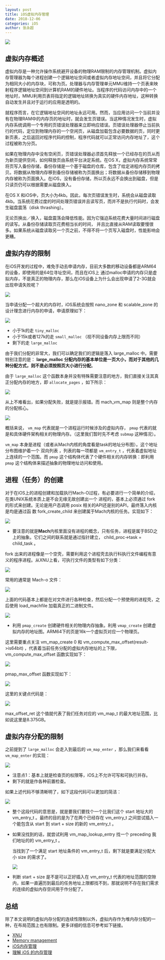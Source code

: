 ```yaml
---
layout: post
title: iOS虚拟内存管理
date: 2018-12-06 
categories: iOS
author: 张永超
--- 
```


<img src="/img/iOS_virtual_memory_management/memory_use.png" />

## 虚拟内存概述


虚拟内存是一种允许操作系统避开设备的物理RAM限制的内存管理机制。虚拟内存管理器为每个进程创建一个逻辑地址空间或者虚拟内存地址空间，并且将它分配为相同大小的内存块，可称为页。处理器与内存管理单元MMU维持一个页表来映射程序逻辑地址空间到计算机RAM的硬件地址。当程序的代码访问内存中的一个地址时，MMU利用页表将指定的逻辑地址转换为真实的硬件内存地址，这种转换自动发生并且对于运行的应用是透明的。

就程序而言，在它逻辑地址空间的地址永远可用。然而，当应用访问一个当前并没有在物理RAM中的内存页的地址时，就会发生页错误。当这种情况发生时，虚拟内存系统调用一个专用的页错误处理器来立即响应错误。页错误处理器停止当前执行的代码，定位到物理内存的一个空闲页，从磁盘加载包含必要数据的页，同时更新页表，之后返回对程序代码的控制，程序代码就可以正常访问内存地址了，这个过程被称为分页。

如果在物理内存中没有空闲页，页错误处理器必须首先释放一个已经存在的页从而为新页提供空间，如何释放页由系统平台决定系统。在OS X，虚拟内存系统常常将页写入备份存储，备份存储是一个基于磁盘的仓库，包含了给定进程内存页的拷贝。将数据从物理内存移到备份存储被称为页面换出；将数据从备份存储移到物理内存被称为页面换入。在iOS，没有备份存储，所以页永远不会换出到磁盘，但是只读页仍可以根据需要从磁盘换入。

在OS X 和iOS中，页大小为4kb。因此，每次页错误发生时，系统会从磁盘读取4kb。当系统花费过度的时间处理页错误并且读写页，而并不是执行代码时，会发生磁盘震荡（disk thrashing）。

无论页换出／换入，磁盘震荡会降低性能。因为它强迫系统花费大量时间进行磁盘的读写。从备份存储读取页花费相当长的时间，       并且比直接从RAM读取要慢很多。如果系统从磁盘读取另一个页之前，不得不将一个页写入磁盘时，性能影响会更糟。

## 虚拟内存的限制

在iOS开发的过程中，难免手动去申请内存，目前大多数的移动设备都是ARM64的设备，即使用的是64位寻址空间，而且在iOS上       通过malloc申请的内存只是虚拟内存，不是真正的物理内存，那么在iOS设备上为什么会出现申请了2-3G就会出现申请失败呢？

<img src="/img/iOS_virtual_memory_management/malloc.png" />

当申请分配一个超大的内存时，iOS系统会按照 nano_zone 和 scalable_zone 的设计理念进行内存的申请，申请原理如下：

<img src="/img/iOS_virtual_memory_management/szone_malloc_should_clear.png" />

- 小于1k的走 `tiny_malloc`
- 小于15k或者127k的走 `small_malloc` （视不同设备内存上限而不同）
- 剩下的走 `large_malloc`

由于我们分配的非常大，我们可以确定我们的逻辑是落入 large_malloc 中。需要特别注意的是： **large_malloc 分配内存的基本单位是一页大小，而对于其他的几种分配方式，则不是必须按照页大小进行分配**。

由于 `large_malloc` 这个函数本身并没有特殊需要注意的地方，我们直接关注其真正分配内存的地方，即 `allocate_pages` ，如下所示：

<img src="/img/iOS_virtual_memory_management/mach_vm_map_code.png" />

从上不难看出，如果分配失败，就是提示报错。而 mach_vm_map 则是整个内存的分配核心。

<img src="/img/iOS_virtual_memory_management/vm_map.png" />


概括来说， `vm_map` 代表就是一个进程运行时候涉及的虚拟内存， `pmap` 代表的就是和具体硬件架构相关的物理内存。（这里我们暂时先不考虑 `submap` 这种情况）。

`vm_map` 本身是进程（或者从Mach内核的角度看是task的地址分布图）。这个地址分布图维护着一个 双向列表 ，列表的每一项都是 `vm_entry_t` ，代表着虚拟地址上连续的一个范围。而 `pmap` 这个结构体代表了个硬件相关的内存转换：即利用 `pmap` 这个结构体来描述抽象的物理地址访问和使用。


## 进程（任务）的创建

对于在iOS上的进程创建和加载执行Mach-O过程，有必要进行一个简单的介绍，在类UNIX系统本质上是不会无缘无故创建出一个       进程的，基本上必须通过 fork 的形式来创建。无论是用户态调用 posix 相关的API还是别的API，最终落入内核是均是通过函
数 fork_create_child 来创建属于Mach内核的任务。实现如下：

<img src="/img/iOS_virtual_memory_management/fork_create_child.png" />

- 要注意的就是**Mach**内核里面没有进程的概念，只有任务，进程是属于BSD之上的抽象。它们之间的联系就是通过指针建立，
child_proc->task = child_task 。

fork 出来的进程像是一个空壳，需要利用这个进程壳去执行科执行文件编程有意义的程序进程。从XNU上看，可执行文件的类型有如下分类：

<img src="/img/iOS_virtual_memory_management/file_type.png" />

常用的通常是 Mach-o 文件：

<img src="/img/iOS_virtual_memory_management/mach_0.png" />

上面的代码基本上都是在对文件进行各种检查，然后分配一个预使用的进程壳，之后使用 load_machfile 加载真正的二进制文件。

<img src="/img/iOS_virtual_memory_management/load_machfile.png" />

- 利用 `pmap_create` 创建硬件相关的物理内存抽象。利用  `vmap_create` 创建虚拟内存的地址图。ARM64下的页是16k一个虚拟页对应一个物理页。


这里需要重点关注 vm_map_create 0 和 vm_compute_max_offset(result->is64bit) ，代表着当前任务分配的虚拟内存地址的上下限， vm_compute_max_offset 函数实现如下：

<img src="/img/iOS_virtual_memory_management/vm_compute_max_offset.png" />

pmap_max_offset 函数实现如下：

<img src="/img/iOS_virtual_memory_management/pmap_max_offset.png" />

这里的关键点代码是：

<img src="/img/iOS_virtual_memory_management/key_code.png" />

max_offset_ret 这个值就代表了我们任务对应的 vm_map_t 的最大地址范围，比如说这里是8.375GB。


## 虚拟内存分配的限制

之前提到了 `large_malloc` 会走入到最后的 `vm_map_enter` ，那么我们来看看 `vm_map_enter` 的实现：


<img src="/img/iOS_virtual_memory_management/vm_map_enter.png" />

- 注意点1：基本上就是检查页的权限等，iOS上不允许可写和可执行并存。 
- 剩下的就是作各种前置检查。

如果上述代码不够清晰明了，如下这段代码可以更加的简洁：


<img src="/img/iOS_virtual_memory_management/easy_code.png" />

- 整个这段代码的意思是，就是要我们要找个一个比我们这个 start 地址大的 vm_entry_t 。最终的目的是为了在两个已经存在 vm_entry_t 之间尝试插入一个能包含从 start 到 start + size 的新的 vm_entry_t 。
- 如果没找到的话，就尝试利用 vm_map_lookup_entry 找一个 preceding 我们地址的的 vm_entry_t 。

	当找到了一个满足 start 地址条件的 vm_entry_t 后，剩下就是要满足分配大小 size 的需求了。

	<img src="/img/iOS_virtual_memory_management/while.png" />

- 判断 start + size 是不是可以正好插入在 vm_entry_t 代表的地址范围的空隙内，如果一直遍历到最后的任务地址上限都找不到，那就说明不存在我们需求的连续的虚拟内存空间用于作分配了。



## 总结

除了本文说明的虚拟内存分配的连续性限制以外，虚拟内存作为堆内存分配的一种，在布局范围上也有限制。更多详细的信息可参考如下链接。

- [XNU](https://github.com/opensource-apple/xnu "XNU")
- [Memory management](https://developer.apple.com/library/archive/documentation/General/Conceptual/DevPedia-CocoaCore/MemoryManagement.html "Memory management")
- [iOS内存管理](https://www.jianshu.com/p/4f49c5c81021 "iOS内存管理")
- [理解 iOS 的内存管理](https://blog.devtang.com/2016/07/30/ios-memory-management/ "理解 iOS 的内存管理")
